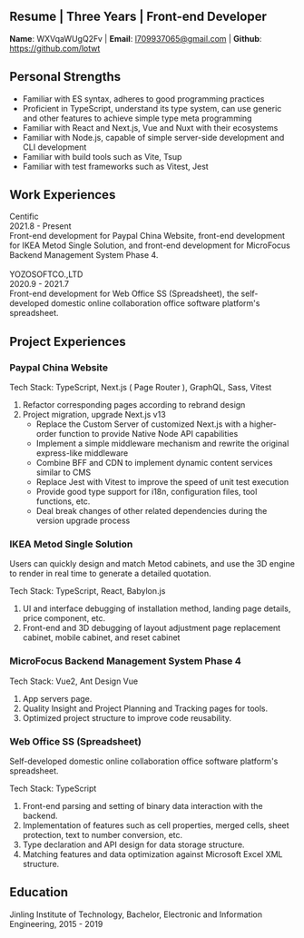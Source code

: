## Resume | Three Years | Front-end Developer

**Name**: WXVqaWUgQ2Fv | **Email**: l709937065@gmail.com | **Github**: https://github.com/lotwt

## Personal Strengths

- Familiar with ES syntax, adheres to good programming practices
- Proficient in TypeScript, understand its type system, can use generic and other features to achieve simple type meta programming
- Familiar with React and Next.js, Vue and Nuxt with their ecosystems
- Familiar with Node.js, capable of simple server-side development and CLI development
- Familiar with build tools such as Vite, Tsup
- Familiar with test frameworks such as Vitest, Jest

## Work Experiences

  <section>
    <div flex justify-between font-bold text-lg>
      <div>Centific</div>
      <div>2021.8 - Present</div>
    </div>
    <div>
      Front-end development for Paypal China Website, front-end development for IKEA Metod Single Solution, and front-end development for MicroFocus Backend Management System Phase 4.
    </div>
  </section>
  
  <br />

  <section>
    <div flex justify-between font-bold text-lg>
      <div>YOZOSOFTCO.,LTD</div>
      <div>2020.9 - 2021.7</div>
    </div>
    <div>
      Front-end development for Web Office SS (Spreadsheet), the self-developed domestic online collaboration office software platform's spreadsheet.
    </div>
  </section>

## Project Experiences

### Paypal China Website

Tech Stack: TypeScript, Next.js ( Page Router ), GraphQL, Sass, Vitest

1. Refactor corresponding pages according to rebrand design
1. Project migration, upgrade Next.js v13
   - Replace the Custom Server of customized Next.js with a higher-order function to provide Native Node API capabilities
   - Implement a simple middleware mechanism and rewrite the original express-like middleware
   - Combine BFF and CDN to implement dynamic content services similar to CMS
   - Replace Jest with Vitest to improve the speed of unit test execution
   - Provide good type support for i18n, configuration files, tool functions, etc.
   - Deal break changes of other related dependencies during the version upgrade process

### IKEA Metod Single Solution

Users can quickly design and match Metod cabinets, and use the 3D engine to render in real time to generate a detailed quotation.

Tech Stack: TypeScript, React, Babylon.js

1. UI and interface debugging of installation method, landing page details, price component, etc.
1. Front-end and 3D debugging of layout adjustment page replacement cabinet, mobile cabinet, and reset cabinet

### MicroFocus Backend Management System Phase 4

Tech Stack: Vue2, Ant Design Vue

1. App servers page.
1. Quality Insight and Project Planning and Tracking pages for tools.
1. Optimized project structure to improve code reusability.

### Web Office SS (Spreadsheet)

Self-developed domestic online collaboration office software platform's spreadsheet.

Tech Stack: TypeScript

1. Front-end parsing and setting of binary data interaction with the backend.
1. Implementation of features such as cell properties, merged cells, sheet protection, text to number conversion, etc.
1. Type declaration and API design for data storage structure.
1. Matching features and data optimization against Microsoft Excel XML structure.

## Education

Jinling Institute of Technology, Bachelor, Electronic and Information Engineering, 2015 - 2019

